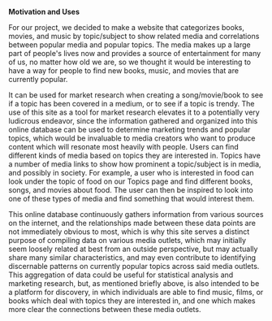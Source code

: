 **Motivation and Uses**

For our project, we decided to make a website that categorizes books, movies, and music by topic/subject to show related media and correlations between popular media and popular topics. The media makes up a large part of people's lives now and provides a source of entertainment for many of us, no matter how old we are, so we thought it would be interesting to have a way for people to find new books, music, and movies that are currently popular.

It can be used for market research when creating a song/movie/book to see if a topic has been covered in a medium, or to see if a topic is trendy. The use of this site as a tool for market research elevates it to a potentially very ludicrous endeavor, since the information gathered and organized into this online database can be used to determine marketing trends and popular topics, which would be invaluable to media creators who want to produce content which will resonate most heavily with people. Users can find different kinds of media based on topics they are interested in. Topics have a number of media links to show how prominent a topic/subject is in media, and possibly in society. For example, a user who is interested in food can look under the topic of food on our Topics page and find different books, songs, and movies about food. The user can then be inspired to look into one of these types of media and find something that would interest them.

This online database continuously gathers information from various sources on the internet, and the relationships made between these data points are not immediately obvious to most, which is why this site serves a distinct purpose of compiling data on various media outlets, which may initially seem loosely related at best from an outside perspective, but may actually share many similar characteristics, and may even contribute to identifying discernable patterns on currently popular topics across said media outlets. This aggregation of data could be useful for statistical analysis and marketing research, but, as mentioned briefly above, is also intended to be a platform for discovery, in which individuals are able to find music, films, or books which deal with topics they are interested in, and one which makes more clear the connections between these media outlets.

